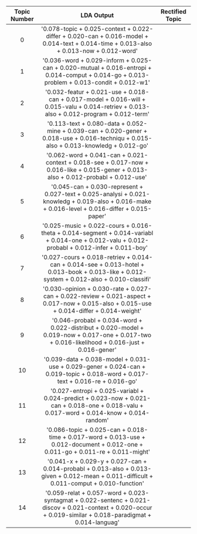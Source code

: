 |Topic Number   | LDA Output                  | Rectified Topic|
|:-------------:|:--------------------------: |:-------------:|
|0|'0.078-topic + 0.025-context + 0.022-differ + 0.020-can + 0.016-model + 0.014-text + 0.014-time + 0.013-also + 0.013-now + 0.012-word'| |
|1|'0.036-word + 0.029-inform + 0.025-can + 0.020-mutual + 0.016-entropi + 0.014-comput + 0.014-go + 0.013-problem + 0.013-condit + 0.012-w1'| |
|2|'0.032-featur + 0.021-use + 0.018-can + 0.017-model + 0.016-will + 0.015-valu + 0.014-retriev + 0.013-also + 0.012-program + 0.012-term'| |
|3|'0.113-text + 0.080-data + 0.052-mine + 0.039-can + 0.020-gener + 0.018-use + 0.016-techniqu + 0.015-also + 0.013-knowledg + 0.012-go'| |
|4|'0.062-word + 0.041-can + 0.021-context + 0.018-see + 0.017-now + 0.016-like + 0.015-gener + 0.013-also + 0.012-probabl + 0.012-use'| |
|5|'0.045-can + 0.030-represent + 0.027-text + 0.025-analysi + 0.021-knowledg + 0.019-also + 0.016-make + 0.016-level + 0.016-differ + 0.015-paper'| |
|6|'0.025-music + 0.022-cours + 0.016-theta + 0.014-segment + 0.014-variabl + 0.014-one + 0.012-valu + 0.012-probabl + 0.012-infer + 0.011-boy'| |
|7|'0.027-cours + 0.018-retriev + 0.014-can + 0.014-see + 0.013-hotel + 0.013-book + 0.013-like + 0.012-system + 0.012-also + 0.010-classifi'| |
|8|'0.030-opinion + 0.030-rate + 0.027-can + 0.022-review + 0.021-aspect + 0.017-now + 0.015-also + 0.015-use + 0.014-differ + 0.014-weight'| |
|9|'0.046-probabl + 0.034-word + 0.022-distribut + 0.020-model + 0.019-now + 0.017-one + 0.017-two + 0.016-likelihood + 0.016-just + 0.016-gener'| |
|10|'0.039-data + 0.038-model + 0.031-use + 0.029-gener + 0.024-can + 0.019-topic + 0.018-word + 0.017-text + 0.016-re + 0.016-go'| |
|11|'0.027-entropi + 0.025-variabl + 0.024-predict + 0.023-now + 0.021-can + 0.018-one + 0.018-valu + 0.017-word + 0.014-know + 0.014-random'| |
|12|'0.086-topic + 0.025-can + 0.018-time + 0.017-word + 0.013-use + 0.012-document + 0.012-one + 0.011-go + 0.011-re + 0.011-might'| |
|13|'0.041-x + 0.029-y + 0.027-can + 0.014-probabl + 0.013-also + 0.013-given + 0.012-mean + 0.011-difficult + 0.011-comput + 0.010-function'| |
|14|'0.059-relat + 0.057-word + 0.023-syntagmat + 0.022-sentenc + 0.021-discov + 0.021-context + 0.020-occur + 0.019-similar + 0.018-paradigmat + 0.014-languag'| |
